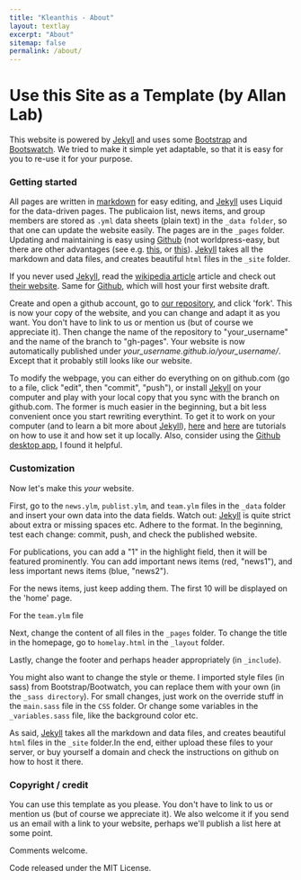 ```yaml
---
title: "Kleanthis - About"
layout: textlay
excerpt: "About"
sitemap: false
permalink: /about/
---
```


# Use this Site as a Template (by Allan Lab)

This website is powered by [Jekyll](https://jekyllrb.com) and uses some [Bootstrap](http://www.getbootstrap.com) and  [Bootswatch](http://www.bootswatch.com). We tried to make it simple yet adaptable, so that it is easy for you to re-use it for your purpose. 

### Getting started
All pages are written in [markdown](https://github.com/adam-p/markdown-here/wiki/Markdown-Cheatsheet) for easy editing, and [Jekyll](https://jekyllrb.com) uses Liquid for the data-driven pages. The publicaion list, news items, and group members are stored as `.yml` data sheets (plain text) in the `_data folder`, so that one can update the website easily. The pages are in the `_pages` folder. Updating and maintaining is easy using [Github](http://www.github.com) (not worldpress-easy, but there are other advantages (see e.g. [this](https://www.taniarascia.com/make-a-static-website-with-jekyll/), or [this](http://www.webdesignerdepot.com/2015/11/jekyll-against-the-rest-of-the-world/)). [Jekyll](https://jekyllrb.com) takes all the markdown and data files, and creates beautiful `html` files in the `_site` folder.

If you never used [Jekyll](https://jekyllrb.com), read the [wikipedia article](https://en.wikipedia.org/wiki/Jekyll_(software)) article and check out [their website](https://jekyllrb.com). Same for [Github](http://www.github.com), which will host your first website draft. 

Create and open a github account, go to [our repository](https://github.com/allanlab/allanlab), and click 'fork'. This is now your copy of the website, and you can change and adapt it as you want. You don't have to link to us or mention us (but of course we appreciate it). Then change the name of the repository to "your_username" and the name of the branch to "gh-pages".  Your website is now automatically published under *your_username.github.io/your_username/*. Except that it probably still looks like our website. 

To modify the webpage, you can either do everything on on github.com (go to a file, click "edit", then "commit", "push"), or install  [Jekyll](https://jekyllrb.com) on your computer and play with your local copy that you sync with the branch on github.com.  The former is much easier in the beginning, but a bit less convenient once you start rewriting everythint. To get it to work on your computer (and to learn a bit more about [Jekyll](https://jekyllrb.com)), [here](https://www.taniarascia.com/make-a-static-website-with-jekyll/) and [here](https://scotch.io/tutorials/getting-started-with-jekyll-plus-a-free-bootstrap-3-starter-theme) are tutorials on how to use it and how set it up locally. Also, consider using the [Github desktop app](http://www.desktop.github.com), I found it helpful.  

### Customization
Now let's make this *your* website. 

First, go to the `news.ylm`, `publist.ylm`, and `team.ylm` files in the `_data` folder and insert your own data into the data fields. Watch out:  [Jekyll](https://jekyllrb.com) is quite strict about extra or missing spaces etc. Adhere to the format. In the beginning, test each change: commit, push, and check the published website.

For publications, you can add a "1" in the highlight field, then it will be featured prominently. You can add important  news items (red, "news1"), and less important  news items (blue, "news2").

For the news items, just keep adding them. The first 10 will be displayed on the 'home' page.

For the `team.ylm` file

Next, change the content of all files in the `_pages` folder.  To change the title in the homepage, go to `homelay.html` in the `_layout` folder.

Lastly, change the footer and perhaps header appropriately (in `_include`).

You might also want to change the style or theme. I imported style files (in sass) from Bootstrap/Bootwatch, you can replace them with your own (in the `_sass directory`). For small changes, just work on the override stuff in the `main.sass` file in the `CSS` folder. Or change some variables in the `_variables.sass` file, like the background color etc. 

As said, [Jekyll](https://jekyllrb.com) takes all the markdown and data files, and creates beautiful `html` files in the `_site` folder.In the end, either upload these files  to your server, or buy yourself a domain and check the instructions on github on how to host it there.

### Copyright / credit

You can use this template as you please. You don't have to link to us or mention us (but of course we appreciate it). We also welcome it if you send us an email with a link to your website, perhaps we'll publish a list here at some point. 

Comments welcome.

Code released under the MIT License. 



